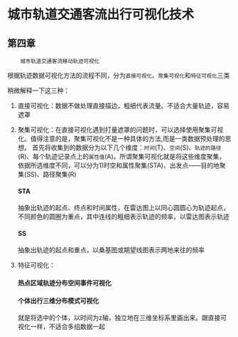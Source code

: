# 城市轨道交通客流出行可视化技术


## 第四章
```
    城市轨道交通客流移动轨迹可视化
```
根据轨迹数据可视化方法的流程不同，分为`直接可视化`、`聚集可视化`和`特征可视化`三类

稍微解释一下这三种：
1. 直接可视化：数据不做处理直接描边，粗细代表流量。不适合大量轨迹，容易遮罩
2. 聚集可视化：在直接可视化遇到打量遮罩的问题时，可以选择使用聚集可视化。值得注意的是，聚集可视化不是一种具体的方法,而是一类数据预处理的思想。
    首先将收集到的数据分为以下几个维度：`时间`(T)、`空间`(S)、`轨迹的路径`(R)、每个轨迹记录点上的`属性值`(A)。所谓聚集可视化就是将这些维度聚集，依据所选维度不同，可以分为1)时空和属性聚集(STA)、出发点——目的地聚集(SS)、路径聚集(R)
    #### STA
    抽象出轨迹的起点、终点和时间属性，在雷达图上以同心圆圆心为轨迹起点，不同颜色的圆圈为重点，其中连线的粗细表示轨迹的频率，以雷达图表示轨迹
    #### SS
    抽象出轨迹的起点和重点，以桑基图或期望线图表示两地来往的频率

3. 特征可视化：
    #### 热点区域轨迹分布空间事件可视化
    #### 个体出行三维分布模式可视化
    就是将选中的个体，以时间为z轴，独立地在三维坐标系里画出来。跟直接可视化一样，不适合多组数据一起